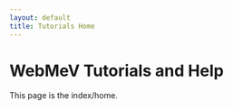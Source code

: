 ```yaml
---
layout: default
title: Tutorials Home
---
```

# WebMeV Tutorials and Help

This page is the index/home.
